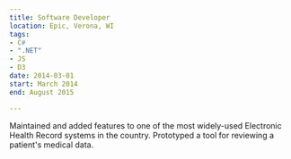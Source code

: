 ```yaml
---
title: Software Developer
location: Epic, Verona, WI
tags:
- C#
- ".NET"
- JS
- D3
date: 2014-03-01
start: March 2014
end: August 2015

---
```

Maintained and added features to one of the most widely-used Electronic Health Record systems in the country. Prototyped a tool for reviewing a patient's medical data.
